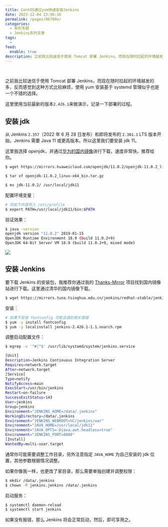```yaml
---
title: CentOS通过yum快速安装Jenkins
date: 2023-12-04 23:56:16
permalink: /pages/0b780e/
categories:
  - 系列专题
  - Jenkins系列文章
tags:
  -
feed:
  enable: true
description: 之前我比较迷信于使用 Tomcat 部署 Jenkins，而现在随时拉起的环境越发的多，反而感觉到这种方式比较麻烦，使用 yum 安装基于 systemd 管理似乎也是一个不错的选择。
---
```


<br><ArticleTopAd></ArticleTopAd>


之前我比较迷信于使用 Tomcat 部署 Jenkins，而现在随时拉起的环境越发的多，反而感觉到这种方式比较麻烦，使用 yum 安装基于 systemd 管理似乎也是一个不错的选择。

这里使用当前最新的版本`2.426.1`来做演示，记录一下部署的过程。

## 安装 jdk

从 Jenkins `2.357`（2022 年 6 月 28 日发布）和即将发布的 `2.361.1` LTS 版本开始，Jenkins 需要 Java 11 或更高版本。所以这里我们要安装 jdk 11。

这里我选择 openjdk，并通过[华为的国内镜像](https://mirrors.huaweicloud.com/openjdk/)进行下载，速度非常快。推荐给你。

```bash
$ wget https://mirrors.huaweicloud.com/openjdk/11.0.2/openjdk-11.0.2_linux-x64_bin.tar.gz

$ tar xf openjdk-11.0.2_linux-x64_bin.tar.gz

$ mv jdk-11.0.2/ /usr/local/jdk11
```

配置环境变量：

```sh
# 将如下内容写入 /etc/profile
$ export PATH=/usr/local/jdk11/bin:$PATH
```

验证效果：

```sh
$ java -version
openjdk version "11.0.2" 2019-01-15
OpenJDK Runtime Environment 18.9 (build 11.0.2+9)
OpenJDK 64-Bit Server VM 18.9 (build 11.0.2+9, mixed mode)
```

![](https://t.eryajf.net/imgs/2023/12/1701705708887.jpg)


## 安装 Jenkins

要下载 Jenkins 的安装包，我推荐你通过我的 [Thanks-Mirror](https://github.com/eryajf/Thanks-Mirror#jenkins) 项目找到国内镜像站进行下载。这里通过清华的国内镜像下载。

```sh
$ wget https://mirrors.tuna.tsinghua.edu.cn/jenkins/redhat-stable/jenkins-2.426.1-1.1.noarch.rpm
```

安装：

```sh
# 如果不安装 fontconfig 可能会遇到相关报错
$ yum -y install fontconfig
$ yum -y localinstall jenkins-2.426.1-1.1.noarch.rpm
```

调整启动配置文件：

```sh
$ egrep -v '^#|^$' /usr/lib/systemd/system/jenkins.service

[Unit]
Description=Jenkins Continuous Integration Server
Requires=network.target
After=network.target
[Service]
Type=notify
NotifyAccess=main
ExecStart=/usr/bin/jenkins
Restart=on-failure
SuccessExitStatus=143
User=jenkins
Group=jenkins
Environment="JENKINS_HOME=/data/.jenkins"
WorkingDirectory=/data/.jenkins
Environment="JENKINS_WEBROOT=%C/jenkins/war"
Environment="JAVA_HOME=/usr/local/jdk11"
Environment="JAVA_OPTS=-Djava.awt.headless=true"
Environment="JENKINS_PORT=8080"
[Install]
WantedBy=multi-user.target
```

通常你可能需要调整工作目录，另外注意指定 `JAVA_HOME` 为自己安装的 jdk 位置，其他参数根据情况调整。

如果你像我一样，也更改了家目录，那么需要单独创建并调整权限：

```sh
$ mkdir /data/.jenkins
$ chown -R jenkins.jenkins /data/.jenkins
```

启动服务：

```sh
$ systemctl daemon-reload
$ systemctl start jenkins
```

如果没有报错，那么 Jenkins 将会正常启动，然后，即可享用之。

<br><ArticleTopAd></ArticleTopAd>
